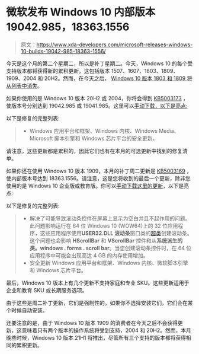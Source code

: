 # 微软发布 Windows 10 内部版本 19042.985，18363.1556

> 原文：<https://www.xda-developers.com/microsoft-releases-windows-10-builds-19042-985-18363-1556/>

今天是这个月的第二个星期二，所以是补丁星期二。今天，Windows 10 的每个受支持版本都将获得新的累积更新。这包括版本 1507、1607、1803、1809、1909、2004 和 20H2。然而，在今天之后， [Windows 10 版本 1803 和 1809 将从列表中消失](https://www.xda-developers.com/windows-10-version-1909-no-longer-supported-after-today/)。

如果你使用的是 Windows 10 版本 20H2 或 2004，你将会得到 [KB5003173](https://support.microsoft.com/en-us/help/5003173) ，使版本号分别达到 19042.985 或 19041.985。这里可以[手动下载，以下是亮点:](https://www.catalog.update.microsoft.com/Search.aspx?q=KB5003173)

以下是修复的完整列表:

> *   Windows 应用平台和框架、Windows 内核、Windows Media、Microsoft 脚本引擎和 Windows 芯片平台的安全更新。

请注意，这些更新都是累积的，因此它们也有在本月的可选更新中找到的修复清单。

如果你还在使用 Windows 10 版本 1909，本月的补丁周二更新是 [KB5003169](https://support.microsoft.com/en-us/topic/may-11-2021-kb5003169-os-build-18363-1556-13896704-b003-4d24-bf45-b6e1ff506d64) ，使内部版本号达到 18363.1556。请注意，这是您将收到的最后一个更新，除非您使用的是 Windows 10 企业版或教育版。你可以[手动下载这里的更新](https://www.catalog.update.microsoft.com/Search.aspx?q=KB5003169)，以下是亮点:

以下是修复的完整列表:

> *   解决了可能导致滚动条控件在屏幕上显示为空白并且不起作用的问题。此问题影响运行在 64 位 Windows 10 (WOW64)上的 32 位应用程序，这些应用程序使用**USER32.DLL 滚动条**窗口类的[超类](https://docs.microsoft.com/en-us/windows/win32/winmsg/about-window-procedures#window-procedure-superclassing)创建滚动条。这个问题也会影响 **HScrollBar** 和 **VScrollBar** 控件和从**系统派生的类。windows . forms . scroll bar**。当您创建滚动条控件时，在 64 位应用程序中可能会出现高达 4 GB 的内存使用增加。
> *   安全更新 Windows 应用平台和框架、Windows 内核、微软脚本引擎和 Windows 芯片平台。

最后，Windows 10 版本上有几个更新不支持家庭和专业 SKU。这些更新适用于企业和教育 SKU 或长期服务选项。

由于这些是周二补丁更新，它们是强制性的。如果你不选择安装它们，它们会在某个时候自动安装。

还要注意的是，由于 Windows 10 版本 1909 的消费者在今天之后不会获得更新，这意味着只有两个版本的操作系统将受到支持，2004 和 20H2。然而，本月晚些时候，Windows 10 版本 21H1 将推出，尽管所有三个支持的版本都将获得相同的累积更新。